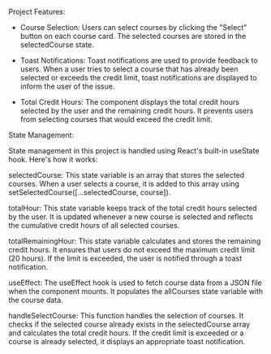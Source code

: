 Project Features:

* Course Selection: Users can select courses by clicking the "Select" button on each course card. The selected courses are stored in the selectedCourse state.

* Toast Notifications: Toast notifications are used to provide feedback to users. When a user tries to select a course that has already been selected or exceeds the credit limit, toast notifications are displayed to inform the user of the issue.

* Total Credit Hours: The component displays the total credit hours selected by the user and the remaining credit hours. It prevents users from selecting courses that would exceed the credit limit.


State Management:

State management in this project is handled using React's built-in useState hook. Here's how it works:

selectedCourse: This state variable is an array that stores the selected courses. When a user selects a course, it is added to this array using setSelectedCourse([...selectedCourse, course]).

totalHour: This state variable keeps track of the total credit hours selected by the user. It is updated whenever a new course is selected and reflects the cumulative credit hours of all selected courses.

totalRemainingHour: This state variable calculates and stores the remaining credit hours. It ensures that users do not exceed the maximum credit limit (20 hours). If the limit is exceeded, the user is notified through a toast notification.

useEffect: The useEffect hook is used to fetch course data from a JSON file when the component mounts. It populates the allCourses state variable with the course data.

handleSelectCourse: This function handles the selection of courses. It checks if the selected course already exists in the selectedCourse array and calculates the total credit hours. If the credit limit is exceeded or a course is already selected, it displays an appropriate toast notification.